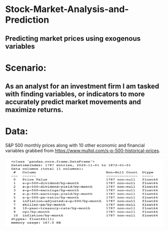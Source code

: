 # Stock-Market-Analysis-and-Prediction

## Predicting market prices using exogenous variables

# Scenario:

## As an analyst for an investment firm I am tasked with finding variables, or indicators to more accurately predict market movements and maximize returns.

# Data:

S&P 500 monthly prices along with 10 other economic and financial variables grabbed from https://www.multpl.com/s-p-500-historical-prices.

<img src="https://github.com/s-shader/Stock-Market-Analysis-and-Prediction/blob/main/pics/init_data.png" width="800" height="220">


